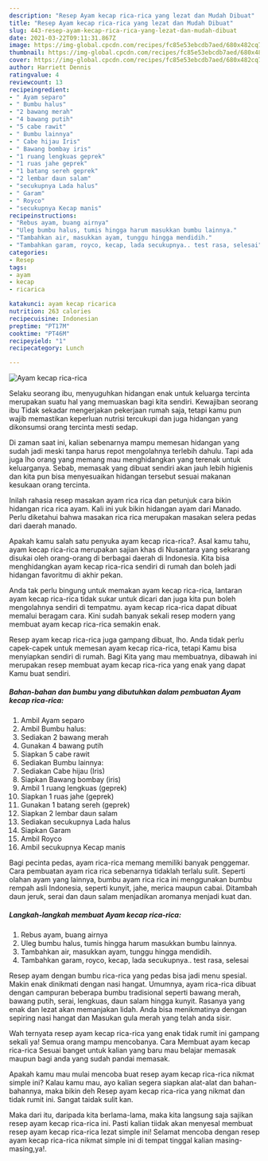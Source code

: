 ```yaml
---
description: "Resep Ayam kecap rica-rica yang lezat dan Mudah Dibuat"
title: "Resep Ayam kecap rica-rica yang lezat dan Mudah Dibuat"
slug: 443-resep-ayam-kecap-rica-rica-yang-lezat-dan-mudah-dibuat
date: 2021-03-22T09:11:31.867Z
image: https://img-global.cpcdn.com/recipes/fc85e53ebcdb7aed/680x482cq70/ayam-kecap-rica-rica-foto-resep-utama.jpg
thumbnail: https://img-global.cpcdn.com/recipes/fc85e53ebcdb7aed/680x482cq70/ayam-kecap-rica-rica-foto-resep-utama.jpg
cover: https://img-global.cpcdn.com/recipes/fc85e53ebcdb7aed/680x482cq70/ayam-kecap-rica-rica-foto-resep-utama.jpg
author: Harriett Dennis
ratingvalue: 4
reviewcount: 13
recipeingredient:
- " Ayam separo"
- " Bumbu halus"
- "2 bawang merah"
- "4 bawang putih"
- "5 cabe rawit"
- " Bumbu lainnya"
- " Cabe hijau Iris"
- " Bawang bombay iris"
- "1 ruang lengkuas geprek"
- "1 ruas jahe geprek"
- "1 batang sereh geprek"
- "2 lembar daun salam"
- "secukupnya Lada halus"
- " Garam"
- " Royco"
- "secukupnya Kecap manis"
recipeinstructions:
- "Rebus ayam, buang airnya"
- "Uleg bumbu halus, tumis hingga harum masukkan bumbu lainnya."
- "Tambahkan air, masukkan ayam, tunggu hingga mendidih."
- "Tambahkan garam, royco, kecap, lada secukupnya.. test rasa, selesai"
categories:
- Resep
tags:
- ayam
- kecap
- ricarica

katakunci: ayam kecap ricarica 
nutrition: 263 calories
recipecuisine: Indonesian
preptime: "PT17M"
cooktime: "PT46M"
recipeyield: "1"
recipecategory: Lunch

---
```



![Ayam kecap rica-rica](https://img-global.cpcdn.com/recipes/fc85e53ebcdb7aed/680x482cq70/ayam-kecap-rica-rica-foto-resep-utama.jpg)

Selaku seorang ibu, menyuguhkan hidangan enak untuk keluarga tercinta merupakan suatu hal yang memuaskan bagi kita sendiri. Kewajiban seorang ibu Tidak sekadar mengerjakan pekerjaan rumah saja, tetapi kamu pun wajib memastikan keperluan nutrisi tercukupi dan juga hidangan yang dikonsumsi orang tercinta mesti sedap.

Di zaman  saat ini, kalian sebenarnya mampu memesan hidangan yang sudah jadi meski tanpa harus repot mengolahnya terlebih dahulu. Tapi ada juga lho orang yang memang mau menghidangkan yang terenak untuk keluarganya. Sebab, memasak yang dibuat sendiri akan jauh lebih higienis dan kita pun bisa menyesuaikan hidangan tersebut sesuai makanan kesukaan orang tercinta. 

Inilah rahasia resep masakan ayam rica rica dan petunjuk cara bikin hidangan rica rica ayam. Kali ini yuk bikin hidangan ayam dari Manado. Perlu diketahui bahwa masakan rica rica merupakan masakan selera pedas dari daerah manado.

Apakah kamu salah satu penyuka ayam kecap rica-rica?. Asal kamu tahu, ayam kecap rica-rica merupakan sajian khas di Nusantara yang sekarang disukai oleh orang-orang di berbagai daerah di Indonesia. Kita bisa menghidangkan ayam kecap rica-rica sendiri di rumah dan boleh jadi hidangan favoritmu di akhir pekan.

Anda tak perlu bingung untuk memakan ayam kecap rica-rica, lantaran ayam kecap rica-rica tidak sukar untuk dicari dan juga kita pun boleh mengolahnya sendiri di tempatmu. ayam kecap rica-rica dapat dibuat memalui beragam cara. Kini sudah banyak sekali resep modern yang membuat ayam kecap rica-rica semakin enak.

Resep ayam kecap rica-rica juga gampang dibuat, lho. Anda tidak perlu capek-capek untuk memesan ayam kecap rica-rica, tetapi Kamu bisa menyiapkan sendiri di rumah. Bagi Kita yang mau membuatnya, dibawah ini merupakan resep membuat ayam kecap rica-rica yang enak yang dapat Kamu buat sendiri.

<!--inarticleads1-->

##### Bahan-bahan dan bumbu yang dibutuhkan dalam pembuatan Ayam kecap rica-rica:

1. Ambil  Ayam separo
1. Ambil  Bumbu halus:
1. Sediakan 2 bawang merah
1. Gunakan 4 bawang putih
1. Siapkan 5 cabe rawit
1. Sediakan  Bumbu lainnya:
1. Sediakan  Cabe hijau (Iris)
1. Siapkan  Bawang bombay (iris)
1. Ambil 1 ruang lengkuas (geprek)
1. Siapkan 1 ruas jahe (geprek)
1. Gunakan 1 batang sereh (geprek)
1. Siapkan 2 lembar daun salam
1. Sediakan secukupnya Lada halus
1. Siapkan  Garam
1. Ambil  Royco
1. Ambil secukupnya Kecap manis


Bagi pecinta pedas, ayam rica-rica memang memiliki banyak penggemar. Cara pembuatan ayam rica rica sebenarnya tidaklah terlalu sulit. Seperti olahan ayam yang lainnya, bumbu ayam rica rica ini menggunakan bumbu rempah asli Indonesia, seperti kunyit, jahe, merica maupun cabai. Ditambah daun jeruk, serai dan daun salam menjadikan aromanya menjadi kuat dan. 

<!--inarticleads2-->

##### Langkah-langkah membuat Ayam kecap rica-rica:

1. Rebus ayam, buang airnya
1. Uleg bumbu halus, tumis hingga harum masukkan bumbu lainnya.
1. Tambahkan air, masukkan ayam, tunggu hingga mendidih.
1. Tambahkan garam, royco, kecap, lada secukupnya.. test rasa, selesai


Resep ayam dengan bumbu rica-rica yang pedas bisa jadi menu spesial. Makin enak dinikmati dengan nasi hangat. Umumnya, ayam rica-rica dibuat dengan campuran beberapa bumbu tradisional seperti bawang merah, bawang putih, serai, lengkuas, daun salam hingga kunyit. Rasanya yang enak dan lezat akan memanjakan lidah. Anda bisa menikmatinya dengan sepiring nasi hangat dan Masukan gula merah yang telah anda sisir. 

Wah ternyata resep ayam kecap rica-rica yang enak tidak rumit ini gampang sekali ya! Semua orang mampu mencobanya. Cara Membuat ayam kecap rica-rica Sesuai banget untuk kalian yang baru mau belajar memasak maupun bagi anda yang sudah pandai memasak.

Apakah kamu mau mulai mencoba buat resep ayam kecap rica-rica nikmat simple ini? Kalau kamu mau, ayo kalian segera siapkan alat-alat dan bahan-bahannya, maka bikin deh Resep ayam kecap rica-rica yang nikmat dan tidak rumit ini. Sangat taidak sulit kan. 

Maka dari itu, daripada kita berlama-lama, maka kita langsung saja sajikan resep ayam kecap rica-rica ini. Pasti kalian tiidak akan menyesal membuat resep ayam kecap rica-rica lezat simple ini! Selamat mencoba dengan resep ayam kecap rica-rica nikmat simple ini di tempat tinggal kalian masing-masing,ya!.


